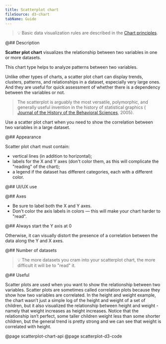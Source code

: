 ```yaml
---
title: Scatterplot chart
fileSource: d3-chart
tabName: Guide
---
```


> 💡 Basic data visualization rules are described in the [Chart principles](/data-display/chart/).

@## Description

**Scatter plot chart** visualizes the relationship between two variables in one or more datasets.

This chart type helps to analyze patterns between two variables.

Unlike other types of charts, a scatter plot chart can display trends, clusters, patterns, and relationships in a dataset, especially very large ones. And they are useful for quick assessment of whether there is a dependency between the variables or not.

> The scatterplot is arguably the most versatile, polymorphic, and generally useful invention in the history of statistical graphics ( [Journal of the History of the Behavioral Sciences](http://onlinelibrary.wiley.com/doi/10.1002/jhbs.20078/abstract), 2005).

Use a scatter plot chart when you need to show the correlation between two variables in a large dataset.

@## Appearance

Scatter plot chart must contain:

- vertical lines (in addition to horizontal);
- labels for the X and Y axes (don't color them, as this will complicate the "reading" of the chart);
- a legend if the dataset has different categories, each with a different color.

@## UI/UX use

@## Axes

- Be sure to label both the X and Y axes.
- Don't color the axis labels in colors — this will make your chart harder to "read".

@## Always start the Y axis at 0

Otherwise, it can visually distort the presence of a correlation between the data along the Y and X axes.

@## Number of datasets

> 💡 The more datasets you cram into your scatterplot chart, the more difficult it will be to "read" it.

@## Useful

Scatter plots are used when you want to show the relationship between two variables. Scatter plots are sometimes called correlation plots because they show how two variables are correlated. In the height and weight example, the chart wasn’t just a simple log of the height and weight of a set of children, but it also visualized the relationship between height and weight - namely that weight increases as height increases. Notice that the relationship isn’t perfect, some taller children weight less than some shorter children, but the general trend is pretty strong and we can see that weight is correlated with height.

@page scatterplot-chart-api
@page scatterplot-d3-code
